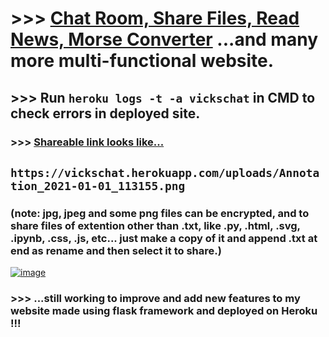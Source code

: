# >>> [Chat Room, Share Files, Read News, Morse Converter](https://vickschat.herokuapp.com/news) ...and many more multi-functional website.

## >>> Run `heroku logs -t -a vickschat` in CMD to check errors in deployed site.

### >>> [Shareable link looks like...](https://vickschat.herokuapp.com/uploads/Annotation_2021-01-01_113155.png)
## `https://vickschat.herokuapp.com/uploads/Annotation_2021-01-01_113155.png`

### (note: jpg, jpeg and some png files can be encrypted, and to share files of extention other than .txt, like .py, .html, .svg, .ipynb, .css, .js, etc... just make a copy of it and append .txt at end as rename and then select it to share.)

[![image](https://user-images.githubusercontent.com/50515418/104084798-66d54600-5270-11eb-8026-ad9404e5d7af.png)](https://vickschat.herokuapp.com/)

### >>> ...still working to improve and add new features to my website made using flask framework and deployed on Heroku !!!
